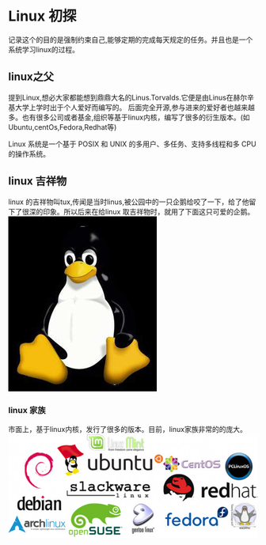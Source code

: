 # Linux 初探
记录这个的目的是强制约束自己,能够定期的完成每天规定的任务。并且也是一个系统学习linux的过程。

## linux之父
提到Linux,想必大家都能想到鼎鼎大名的Linus.Torvalds.它便是由Linus在赫尔辛基大学上学时出于个人爱好而编写的。
后面完全开源,参与进来的爱好者也越来越多。也有很多公司或者基金,组织等基于linux内核，编写了很多的衍生版本。(如Ubuntu,centOs,Fedora,Redhat等)

Linux 系统是一个基于 POSIX 和 UNIX 的多用户、多任务、支持多线程和多 CPU 的操作系统。

## linux 吉祥物
linux 的吉祥物叫tux,传闻是当时linus,被公园中的一只企鹅给咬了一下，给了他留下了很深的印象。所以后来在给linux 取吉祥物时，就用了下面这只可爱的企鹅。
![](images/tux.jpeg)

### linux 家族
市面上，基于linux内核，发行了很多的版本。目前，linux家族非常的的庞大。
![](images/linux-family.jpg)
